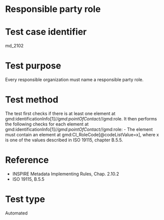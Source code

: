 
# Responsible party role

# Test case identifier	

md_2102

# Test purpose	

Every responsible organization must name a responsible party role.

# Test method	

The test first checks if there is at least one element at gmd:identificationInfo[1]/*/gmd:pointOfContact/*/gmd:role. It then performs the following checks for each element at gmd:identificationInfo[1]/*/gmd:pointOfContact/*/gmd:role: - The element must contain an element at gmd:CI_RoleCode[@codeListValue=x], where x is one of the values described in ISO 19115, chapter B.5.5.


# Reference	 

* INSPIRE Metadata Implementing Rules, Chap. 2.10.2
* ISO 19115, B.5.5

# Test type	

Automated

